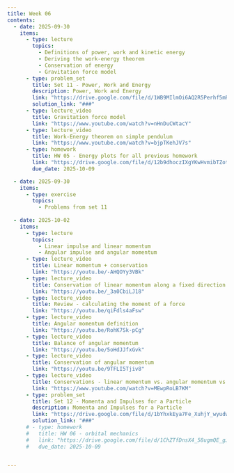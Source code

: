 ```yaml
---
title: Week 06
contents:
  - date: 2025-09-30
    items:
      - type: lecture
        topics:
          - Definitions of power, work and kinetic energy
          - Deriving the work-energy theorem
          - Conservation of energy
          - Gravitation force model
      - type: problem_set
        title: Set 11 - Power, Work and Energy
        description: Power, Work and Energy
        link: "https://drive.google.com/file/d/1WB9MIlmOi6AQ2R5Perhf5mRFoWb9DuHB/view?usp=drivesdk"
        solution_link: "###"
      - type: lecture_video
        title: Gravitation force model
        link: "https://www.youtube.com/watch?v=nHnDuCWtacY"
      - type: lecture_video
        title: Work-Energy theorem on simple pendulum
        link: "https://www.youtube.com/watch?v=bjpTKehJV7s"
      - type: homework
        title: HW 05 - Energy plots for all previous homework
        link: "https://drive.google.com/file/d/12b9dhoczIXgYKwHvmibTZottEld4e_CQ/view?usp=sharing"
        due_date: 2025-10-09

  - date: 2025-09-30
    items:
      - type: exercise
        topics:
          - Problems from set 11
  
  - date: 2025-10-02
    items:
      - type: lecture
        topics:
          - Linear impulse and linear momentum
          - Angular impulse and angular momentum
      - type: lecture_video
        title: Linear momentum + conservation
        link: "https://youtu.be/-AHQOYy3VBk"
      - type: lecture_video
        title: Conservation of linear momentum along a fixed direction
        link: "https://youtu.be/_3a0CbiLJ18"
      - type: lecture_video
        title: Review - calculating the moment of a force
        link: "https://youtu.be/qiFdls4aFsw"
      - type: lecture_video
        title: Angular momentum definition
        link: "https://youtu.be/RohK7Sk-pCg"
      - type: lecture_video
        title: Balance of angular momentum
        link: "https://youtu.be/5oHdJJfxGvk"
      - type: lecture_video
        title: Conservation of angular momentum
        link: "https://youtu.be/9TFLI5Tjiv8"
      - type: lecture_video
        title: Conservations - linear momentum vs. angular momentum vs. energy
        link: "https://www.youtube.com/watch?v=MEwpRoLB7KM"
      - type: problem_set
        title: Set 12 - Momenta and Impulses for a Particle
        description: Momenta and Impulses for a Particle
        link: "https://drive.google.com/file/d/1bYhxkEya7Fe_XuhjY_wyudwdLz2p9TwE/view?usp=sharing"
        solution_link: "###"
      # - type: homework
      #   title: HW 06 - orbital mechanics
      #   link: "https://drive.google.com/file/d/1ChZTfDnsX4_58ugmQE_gJdRsG-Rmqqeb/view?usp=share_link"
      #   due_date: 2025-10-09

      
---
```

